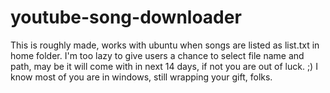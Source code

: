 youtube-song-downloader
=======================
This is roughly made, works with ubuntu when songs are listed as list.txt in home folder. I'm too lazy to give users a chance to select file name and path, may be it will come with in next 14 days, if not you are out of luck. ;)
I know most of you are in windows, still wrapping your gift, folks.
